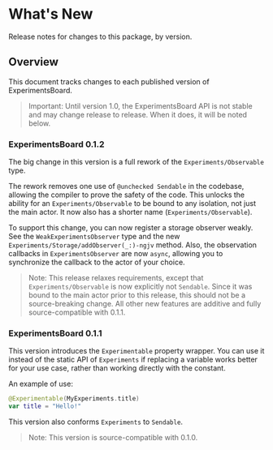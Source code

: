 # What's New

Release notes for changes to this package, by version.

## Overview

This document tracks changes to each published version of ExperimentsBoard.

> Important: Until version 1.0, the ExperimentsBoard API is not stable and may change release to release. When it does, it will be noted below.

### ExperimentsBoard 0.1.2

The big change in this version is a full rework of the ``Experiments/Observable`` type.

The rework removes one use of `@unchecked Sendable` in the codebase, allowing the compiler to prove the safety of the code. This unlocks the ability for an ``Experiments/Observable`` to be bound to any isolation, not just the main actor. It now also has a shorter name (``Experiments/Observable``).

To support this change, you can now register a storage observer weakly. See the ``WeakExperimentsObserver`` type and the new ``Experiments/Storage/addObserver(_:)-ngjv`` method. Also, the observation callbacks in ``ExperimentsObserver`` are now `async`, allowing you to synchronize the callback to the actor of your choice. 

> Note: This release relaxes requirements, except that ``Experiments/Observable`` is now explicitly not `Sendable`. Since it was bound to the main actor prior to this release, this should not be a source-breaking change. All other new features are additive and fully source-compatible with 0.1.1.

### ExperimentsBoard 0.1.1

This version introduces the ``Experimentable`` property wrapper. You can use it instead of the static API of ``Experiments`` if replacing a variable works better for your use case, rather than working directly with the constant.

An example of use:

```swift
@Experimentable(MyExperiments.title)
var title = "Hello!"
```

This version also conforms ``Experiments`` to `Sendable`.

> Note: This version is source-compatible with 0.1.0.
